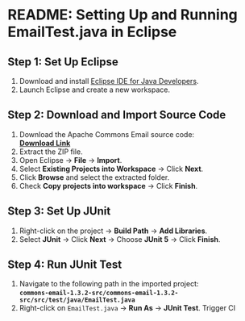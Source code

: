 # **README: Setting Up and Running EmailTest.java in Eclipse**  

## **Step 1: Set Up Eclipse**  
1. Download and install [Eclipse IDE for Java Developers](https://www.eclipse.org/downloads/).  
2. Launch Eclipse and create a new workspace.  

## **Step 2: Download and Import Source Code**  
1. Download the Apache Commons Email source code:  
   **[Download Link](https://foyzulhassan.github.io/files/commons-email-1.3.2-src.zip)**  
2. Extract the ZIP file.  
3. Open Eclipse → **File** → **Import**.  
4. Select **Existing Projects into Workspace** → Click **Next**.  
5. Click **Browse** and select the extracted folder.  
6. Check **Copy projects into workspace** → Click **Finish**.  

## **Step 3: Set Up JUnit**  
1. Right-click on the project → **Build Path** → **Add Libraries**.  
2. Select **JUnit** → Click **Next** → Choose **JUnit 5** → Click **Finish**.  

## **Step 4: Run JUnit Test**  
1. Navigate to the following path in the imported project:  
   **`commons-email-1.3.2-src/commons-email-1.3.2-src/src/test/java/EmailTest.java`**  
2. Right-click on `EmailTest.java` → **Run As** → **JUnit Test**.
Trigger CI
